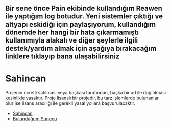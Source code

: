 ## Bir sene önce Pain ekibinde kullandığım Reawen ile yaptığım log botudur. Yeni sistemler çıktığı ve altyapı eskidiği için paylaşıyorum, kullandığım dönemde her hangi bir hata çıkarmamıştı kullanımıyla alakalı ve diğer şeylerle ilgili destek/yardım almak için aşağıya bırakacağım linklere tıklayıp bana ulaşabilirsiniz

# Sahincan

 Projenin ücretli satılması veya başkası tarafından, başka bir ad ile dağıtılması kesinlikle yasaktır. Proje lisanslı bir projedir, bu tarz işlemlerde bulunanlar olur ise lisans aracılığı ile gerekli yasal yollara başvurulacaktır.
 
 
- [Sahincan](https://discord.com/users/853235926825435146)
- [Bulunduğum Sunucu](https://discord.gg/BZNBJRPcsU)
